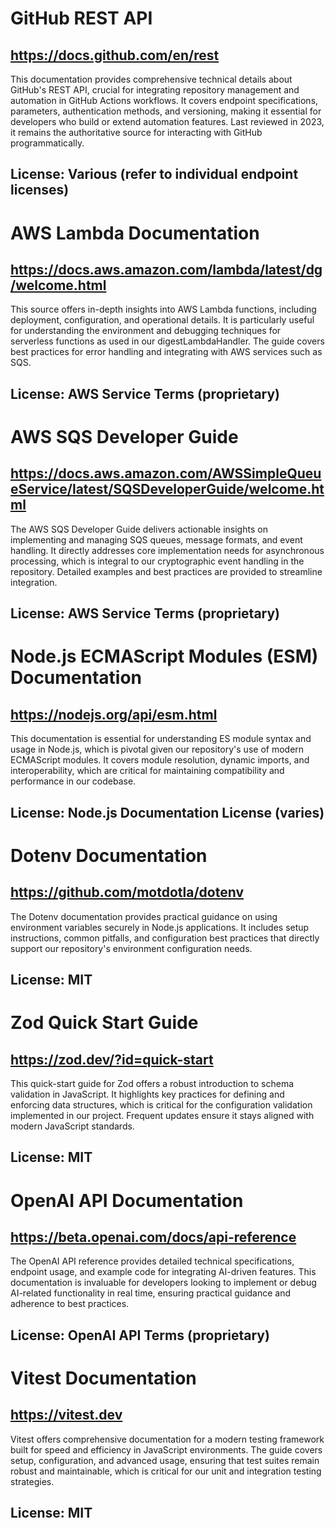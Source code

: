 # GitHub REST API
## https://docs.github.com/en/rest
This documentation provides comprehensive technical details about GitHub's REST API, crucial for integrating repository management and automation in GitHub Actions workflows. It covers endpoint specifications, parameters, authentication methods, and versioning, making it essential for developers who build or extend automation features. Last reviewed in 2023, it remains the authoritative source for interacting with GitHub programmatically.
## License: Various (refer to individual endpoint licenses)

# AWS Lambda Documentation
## https://docs.aws.amazon.com/lambda/latest/dg/welcome.html
This source offers in-depth insights into AWS Lambda functions, including deployment, configuration, and operational details. It is particularly useful for understanding the environment and debugging techniques for serverless functions as used in our digestLambdaHandler. The guide covers best practices for error handling and integrating with AWS services such as SQS.
## License: AWS Service Terms (proprietary)

# AWS SQS Developer Guide
## https://docs.aws.amazon.com/AWSSimpleQueueService/latest/SQSDeveloperGuide/welcome.html
The AWS SQS Developer Guide delivers actionable insights on implementing and managing SQS queues, message formats, and event handling. It directly addresses core implementation needs for asynchronous processing, which is integral to our cryptographic event handling in the repository. Detailed examples and best practices are provided to streamline integration.
## License: AWS Service Terms (proprietary)

# Node.js ECMAScript Modules (ESM) Documentation
## https://nodejs.org/api/esm.html
This documentation is essential for understanding ES module syntax and usage in Node.js, which is pivotal given our repository's use of modern ECMAScript modules. It covers module resolution, dynamic imports, and interoperability, which are critical for maintaining compatibility and performance in our codebase.
## License: Node.js Documentation License (varies)

# Dotenv Documentation
## https://github.com/motdotla/dotenv
The Dotenv documentation provides practical guidance on using environment variables securely in Node.js applications. It includes setup instructions, common pitfalls, and configuration best practices that directly support our repository's environment configuration needs.
## License: MIT

# Zod Quick Start Guide
## https://zod.dev/?id=quick-start
This quick-start guide for Zod offers a robust introduction to schema validation in JavaScript. It highlights key practices for defining and enforcing data structures, which is critical for the configuration validation implemented in our project. Frequent updates ensure it stays aligned with modern JavaScript standards.
## License: MIT

# OpenAI API Documentation
## https://beta.openai.com/docs/api-reference
The OpenAI API reference provides detailed technical specifications, endpoint usage, and example code for integrating AI-driven features. This documentation is invaluable for developers looking to implement or debug AI-related functionality in real time, ensuring practical guidance and adherence to best practices.
## License: OpenAI API Terms (proprietary)

# Vitest Documentation
## https://vitest.dev
Vitest offers comprehensive documentation for a modern testing framework built for speed and efficiency in JavaScript environments. The guide covers setup, configuration, and advanced usage, ensuring that test suites remain robust and maintainable, which is critical for our unit and integration testing strategies.
## License: MIT